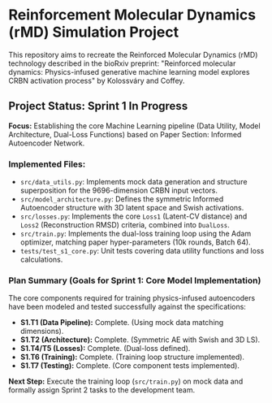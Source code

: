 # Reinforcement Molecular Dynamics (rMD) Simulation Project

This repository aims to recreate the Reinforced Molecular Dynamics (rMD) technology described in the bioRxiv preprint: "Reinforced molecular dynamics: Physics-infused generative machine learning model explores CRBN activation process" by Kolossváry and Coffey.

## Project Status: Sprint 1 In Progress
**Focus:** Establishing the core Machine Learning pipeline (Data Utility, Model Architecture, Dual-Loss Functions) based on Paper Section: Informed Autoencoder Network.

### Implemented Files:
- `src/data_utils.py`: Implements mock data generation and structure superposition for the 9696-dimension CRBN input vectors.
- `src/model_architecture.py`: Defines the symmetric Informed Autoencoder structure with 3D latent space and Swish activations.
- `src/losses.py`: Implements the core `Loss1` (Latent-CV distance) and `Loss2` (Reconstruction RMSD) criteria, combined into `DualLoss`.
- `src/train.py`: Implements the dual-loss training loop using the Adam optimizer, matching paper hyper-parameters (10k rounds, Batch 64).
- `tests/test_s1_core.py`: Unit tests covering data utility functions and loss calculations.

### Plan Summary (Goals for Sprint 1: Core Model Implementation)
The core components required for training physics-infused autoencoders have been modeled and tested successfully against the specifications:
- **S1.T1 (Data Pipeline):** Complete. (Using mock data matching dimensions).
- **S1.T2 (Architecture):** Complete. (Symmetric AE with Swish and 3D LS).
- **S1.T4/T5 (Losses):** Complete. (Dual-loss defined).
- **S1.T6 (Training):** Complete. (Training loop structure implemented).
- **S1.T7 (Testing):** Complete. (Core component tests implemented).

**Next Step:** Execute the training loop (`src/train.py`) on mock data and formally assign Sprint 2 tasks to the development team.